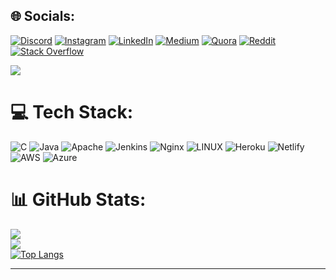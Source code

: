 
## 🌐 Socials:
[![Discord](https://img.shields.io/badge/Discord-%237289DA.svg?logo=discord&logoColor=white)](https://discord.gg/Dev_gate_sap#1423) [![Instagram](https://img.shields.io/badge/Instagram-%23E4405F.svg?logo=Instagram&logoColor=white)](https://instagram.com/dev_dk003) [![LinkedIn](https://img.shields.io/badge/LinkedIn-%230077B5.svg?logo=linkedin&logoColor=white)](https://linkedin.com/in/dev-kumar-0b59951b0) [![Medium](https://img.shields.io/badge/Medium-12100E?logo=medium&logoColor=white)](https://medium.com/@dev2021024) [![Quora](https://img.shields.io/badge/Quora-%23B92B27.svg?logo=Quora&logoColor=white)](https://quora.com/profile/Dev-Kumar-3386) [![Reddit](https://img.shields.io/badge/Reddit-%23FF4500.svg?logo=Reddit&logoColor=white)](https://reddit.com/user/Dev_kumar_xxxxx) [![Stack Overflow](https://img.shields.io/badge/-Stackoverflow-FE7A16?logo=stack-overflow&logoColor=white)](https://stackoverflow.com/users/15808244/dev-kumar-2021024) 

![](https://komarev.com/ghpvc/?username=Devkumar2021024)

# 💻 Tech Stack:
![C](https://img.shields.io/badge/c-%2300599C.svg?style=for-the-badge&logo=c&logoColor=white) ![Java](https://img.shields.io/badge/java-%23ED8B00.svg?style=for-the-badge&logo=java&logoColor=white) ![Apache](https://img.shields.io/badge/apache-%23D42029.svg?style=for-the-badge&logo=apache&logoColor=white) ![Jenkins](https://img.shields.io/badge/jenkins-%232C5263.svg?style=for-the-badge&logo=jenkins&logoColor=white) ![Nginx](https://img.shields.io/badge/nginx-%23009639.svg?style=for-the-badge&logo=nginx&logoColor=white) ![LINUX](https://img.shields.io/badge/Linux-FCC624?style=for-the-badge&logo=linux&logoColor=black) ![Heroku](https://img.shields.io/badge/heroku-%23430098.svg?style=for-the-badge&logo=heroku&logoColor=white) ![Netlify](https://img.shields.io/badge/netlify-%23000000.svg?style=for-the-badge&logo=netlify&logoColor=#00C7B7) ![AWS](https://img.shields.io/badge/AWS-%23FF9900.svg?style=for-the-badge&logo=amazon-aws&logoColor=white) ![Azure](https://img.shields.io/badge/azure-%230072C6.svg?style=for-the-badge&logo=azure-devops&logoColor=white)
# 📊 GitHub Stats:
![](https://github-readme-stats.vercel.app/api?username=Devkumar2021024&theme=dark&hide_border=false&include_all_commits=true&count_private=true)<br/>
![](https://github-readme-streak-stats.herokuapp.com/?user=Devkumar2021024&theme=dark&hide_border=false)<br/>
[![Top Langs](https://github-readme-stats.vercel.app/api/top-langs/?username=Devkumar2021024&layout=pie)](https://github.com/anuraghazra/github-readme-stats)


---



